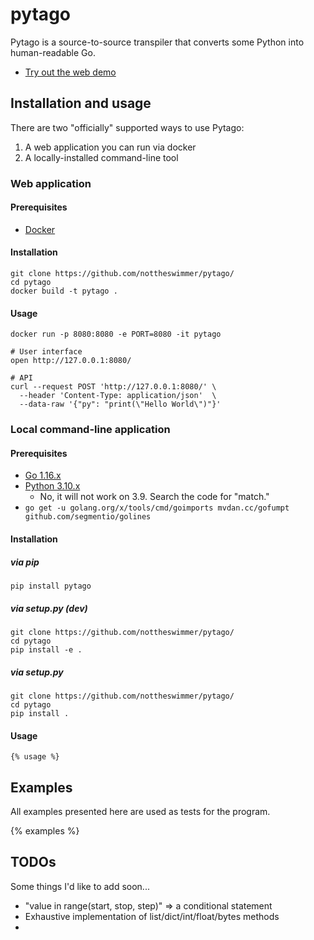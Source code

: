 # pytago

Pytago is a source-to-source transpiler that converts some Python into human-readable Go.

- [Try out the web demo](https://pytago.dev/)

## Installation and usage

There are two "officially" supported ways to use Pytago:
1. A web application you can run via docker
2. A locally-installed command-line tool

### Web application

#### Prerequisites

- [Docker](https://docs.docker.com/get-docker/)

#### Installation

```
git clone https://github.com/nottheswimmer/pytago/
cd pytago
docker build -t pytago .
```

#### Usage
```
docker run -p 8080:8080 -e PORT=8080 -it pytago

# User interface
open http://127.0.0.1:8080/

# API
curl --request POST 'http://127.0.0.1:8080/' \
  --header 'Content-Type: application/json'  \
  --data-raw '{"py": "print(\"Hello World\")"}'
```

### Local command-line application

#### Prerequisites

- [Go 1.16.x](https://golang.org/dl/)
- [Python 3.10.x](https://www.python.org/downloads/release/python-3100b3/)
  - No, it will not work on 3.9. Search the code for "match."
- `go get -u golang.org/x/tools/cmd/goimports mvdan.cc/gofumpt github.com/segmentio/golines`

#### Installation

##### via pip
```
pip install pytago
```

##### via setup.py (dev)

```
git clone https://github.com/nottheswimmer/pytago/
cd pytago
pip install -e .
```

##### via setup.py

```
git clone https://github.com/nottheswimmer/pytago/
cd pytago
pip install .
```

#### Usage

```
{% usage %}
```

## Examples

All examples presented here are used as tests for the program.

{% examples %}

## TODOs

Some things I'd like to add soon...

- "value in range(start, stop, step)" => a conditional statement
- Exhaustive implementation of list/dict/int/float/bytes methods
- 